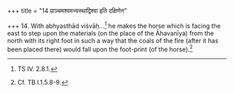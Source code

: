 +++
title = "14 प्राञ्चमश्वमभ्यस्थाद्विश्वा इति दक्षिणेन"

+++
14. With abhyasthād viśvāḥ...[^1] he makes the horse which is facing the east to step upon the materials (on the place of the Āhavanīya) from the north with its right foot in such a way that the coals of the fire (after it has been placed there) would fall upon the foot-print (of the horse).[^2]  

[^1]: TS IV. 2.8.1.  

[^2]: Cf. TB I.1.5.8-9.  
